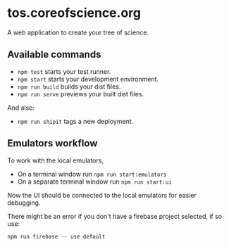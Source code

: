 # tos.coreofscience.org

A web application to create your tree of science.

## Available commands

- `npm test` starts your test runner.
- `npm start` starts your development environment.
- `npm run build` builds your dist files.
- `npm run serve` previews your built dist files.

And also:

- `npm run shipit` tags a new deployment.

## Emulators workflow

To work with the local emulators,

- On a terminal window run `npm run start:emulators`
- On a separate terminal window run `npm run start:ui`

Now the UI should be connected to the local emulators for easier debugging.

There might be an error if you don't have a firebase project selected, if so use:

```
npm run firebase -- use default
```
